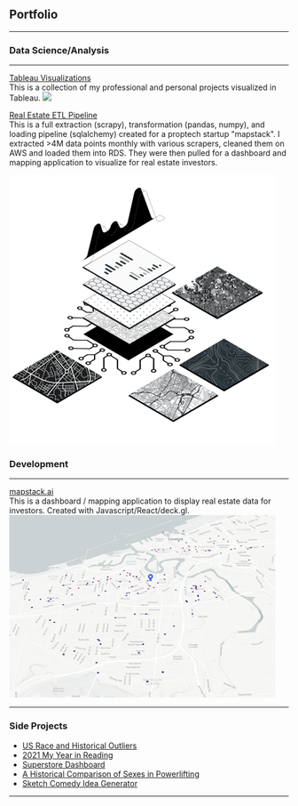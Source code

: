 ## Portfolio

---

### Data Science/Analysis 
---
[Tableau Visualizations](/viz_page)
<br>
This is a collection of my professional and personal projects visualized in Tableau.
<img src="images/viz2.png?raw=true"/>

[Real Estate ETL Pipeline](/sample_page)
<br>
This is a full extraction (scrapy), transformation (pandas, numpy), and loading pipeline (sqlalchemy) created for a proptech startup "mapstack". I extracted >4M data points monthly with various scrapers, cleaned them on AWS and loaded them into RDS. They were then pulled for a dashboard and mapping application to visualize for real estate investors.

<img src="images/panel-3.png?raw=true"/>

### Development 
---
[mapstack.ai](/sample_page)
<br>
This is a dashboard / mapping application to display real estate data for investors. Created with Javascript/React/deck.gl.
<img src="images/map.png?raw=true"/>

---

### Side Projects

- [US Race and Historical Outliers](https://public.tableau.com/app/profile/andrew.shrout/viz/RaceintheUSA/AMERICASDIVERSITYMIX)
- [2021 My Year in Reading](https://public.tableau.com/app/profile/andrew.shrout/viz/WhatIReadin2021/Dashboard1)
- [Superstore Dashboard](https://public.tableau.com/app/profile/andrew.shrout/viz/SuperstoreBusinessDashboard_16299113506100/Dashboard)
- [A Historical Comparison of Sexes in Powerlifting](https://public.tableau.com/app/profile/andrew.shrout/viz/MaleandFemalePowerliftingAcrossTime/Dashboard1?publish=yes)
- [Sketch Comedy Idea Generator](https://github.com/andrewshrout/script-generator)
---


